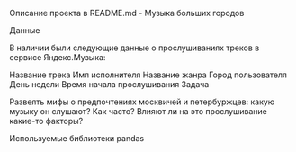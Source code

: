 Описание проекта в README.md - Музыка больших городов

Данные

В наличии были следующие данные о прослушиваниях треков в сервисе Яндекс.Музыка:

Название трека
Имя исполнителя
Название жанра
Город пользователя
День недели
Время начала прослушивания
Задача

Развеять мифы о предпочтениях москвичей и петербуржцев: какую музыку он слушают? Как часто? Влияют ли на это прослушивание какие-то факторы?

Используемые библиотеки
pandas

